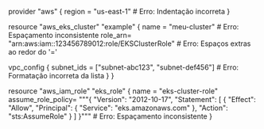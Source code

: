 provider "aws" {
region = "us-east-1" # Erro: Indentação incorreta
}

resource "aws_eks_cluster" "example" {
name     = "meu-cluster" # Erro: Espaçamento inconsistente
    role_arn=   "arn:aws:iam::123456789012:role/EKSClusterRole" # Erro: Espaços extras ao redor do '='

  vpc_config {
    subnet_ids = ["subnet-abc123", "subnet-def456"] # Erro: Formatação incorreta da lista
  }
}

resource "aws_iam_role" "eks_role" {
  name      = "eks-cluster-role"
  assume_role_policy= """{
    "Version": "2012-10-17",
    "Statement": [
      {
        "Effect": "Allow",
        "Principal": {
          "Service": "eks.amazonaws.com"
        },
        "Action": "sts:AssumeRole"
      }
    ]
  }""" # Erro: Espaçamento inconsistente
}
